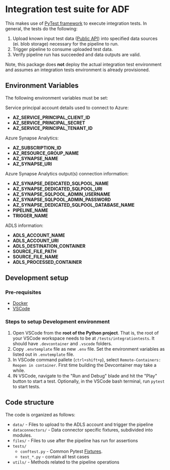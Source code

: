 # Integration test suite for ADF

This makes use of [PyTest framework](https://docs.pytest.org/en/latest/) to execute integration tests. In general, the tests do the following:

1. Upload known input test data ([Public API](https://data.melbourne.vic.gov.au/resource/)) into specified data sources (ei. blob storage) necessary for the pipeline to run.
2. Trigger pipeline to consume uploaded test data.
3. Verify pipeline run has succeeded and data outputs are valid.

Note, this package does **not** deploy the actual integration test environment and assumes an integration tests environment is already provisioned.

## Environment Variables

The following environment variables must be set:

Service principal account details used to connect to Azure:

- **AZ_SERVICE_PRINCIPAL_CLIENT_ID**
- **AZ_SERVICE_PRINCIPAL_SECRET**
- **AZ_SERVICE_PRINCIPAL_TENANT_ID**

Azure Synapse Analytics:

- **AZ_SUBSCRIPTION_ID**
- **AZ_RESOURCE_GROUP_NAME**
- **AZ_SYNAPSE_NAME**
- **AZ_SYNAPSE_URI**

Azure Synapse Analytics output(s) connection information:

- **AZ_SYNAPSE_DEDICATED_SQLPOOL_NAME**
- **AZ_SYNAPSE_DEDICATED_SQLPOOL_URI**
- **AZ_SYNAPSE_SQLPOOL_ADMIN_USERNAME**
- **AZ_SYNAPSE_SQLPOOL_ADMIN_PASSWORD**
- **AZ_SYNAPSE_DEDICATED_SQLPOOL_DATABASE_NAME**
- **PIPELINE_NAME**
- **TRIGGER_NAME**

ADLS information:

- **ADLS_ACCOUNT_NAME**
- **ADLS_ACCOUNT_URI**
- **ADLS_DESTINATION_CONTAINER**
- **SOURCE_FILE_PATH**
- **SOURCE_FILE_NAME**
- **ADLS_PROCESSED_CONTAINER**

## Development setup

### Pre-requisites

- [Docker](https://www.docker.com/)
- [VSCode](https://code.visualstudio.com/)
  
### Steps to setup Development environment

1. Open VSCode from the **root of the Python project**. That is, the root of your VSCode workspace needs to be at `/tests/integrationtests`. It should have `.devcontainer` and `.vscode` folders.
2. Copy `.envtemplate` file as new `.env` file. Set the environment variables as listed out in `.envtemplate` file.
3. In VSCode command pallete (`ctrl+shift+p`), select `Remote-Containers: Reopen in container`. First time building the Devcontainer may take a while.
4. IN VSCode, navigate to the "Run and Debug" blade and hit the "Play" button to start a test. Optionally, in the VSCode bash terminal, run `pytest` to start tests.

## Code structure

The code is organized as follows:

- `data/` - Files to upload to the ADLS account and trigger the pipeline
- `dataconnectors/` - Data connector specific fixtures, subdivided into modules.
- `files/` - Files to use after the pipeline has run for assertions
- `tests/`
  - `conftest.py` - Common Pytest [Fixtures](https://docs.pytest.org/en/stable/fixture.html).
  - `test_*.py` - contain all test cases
- `utils/` - Methods related to the pipeline operations